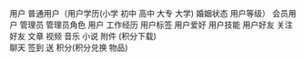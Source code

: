 用户 
	普通用户（用户学历(小学 初中 高中 大专 大学) 婚姻状态 用户等级） 会员用户 
	管理员 管理员角色
	用户 工作经历 用户标签 用户爱好 用户技能 
	用户好友 关注好友 
	文章 视频 音乐 小说
    附件 (积分下载)	
	聊天 
	签到 送 积分(积分兑换 物品)